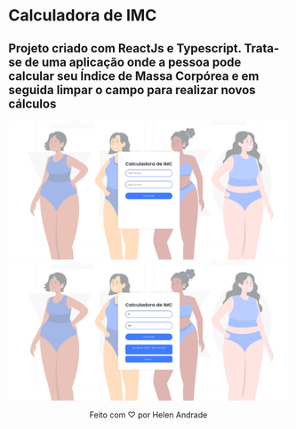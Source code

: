 # Calculadora de IMC

## Projeto criado com ReactJs e Typescript. Trata-se de uma aplicação onde a pessoa pode calcular seu Índice de Massa Corpórea e em seguida limpar o campo para realizar novos cálculos

<p align="center">
  <img src="src/assets/imc-1.png" alt="Imagem 1 do projeto">
  <img src="src/assets/imc-2.png" alt="Imagem 2 do projeto">
</p>

<p align="center">
  Feito com ♡ por Helen Andrade
</p>